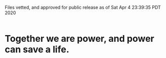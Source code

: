 Files vetted, and approved for public release as of Sat Apr  4 23:39:35 PDT 2020<br><br><h1>Together we are power, and power can save a life.</h1>
